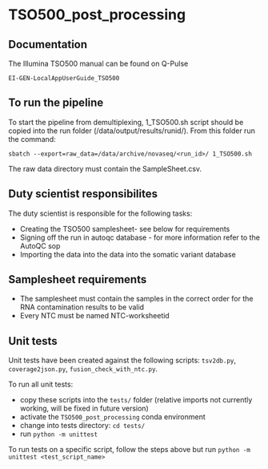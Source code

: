 # TSO500_post_processing


## Documentation

The Illumina TSO500 manual can be found on Q-Pulse 

`EI-GEN-LocalAppUserGuide_TSO500`

## To run the pipeline

To start the pipeline from demultiplexing, 1_TSO500.sh script should be copied into the run folder (/data/output/results/runid/).
From this folder run the command:

`sbatch --export=raw_data=/data/archive/novaseq/<run_id>/ 1_TSO500.sh` 

The raw data directory must contain the SampleSheet.csv. 

## Duty scientist responsibilites
The duty scientist is responsible for the following tasks:
* Creating the TSO500 samplesheet- see below for requirements
* Signing off the run in autoqc database - for more information refer to the AutoQC sop
* Importing the data into the data into the somatic variant database


## Samplesheet requirements
* The samplesheet must contain the samples in the correct order for the RNA contamination results to be valid
* Every NTC must be named NTC-worksheetid



## Unit tests

Unit tests have been created against the following scripts: `tsv2db.py`, `coverage2json.py`, `fusion_check_with_ntc.py`.

To run all unit tests:
- copy these scripts into the `tests/` folder (relative imports not currently working, will be fixed in future version)
- activate the `TSO500_post_processing` conda environment
- change into tests directory: `cd tests/`
- run `python -m unittest`

To run tests on a specific script, follow the steps above but run `python -m unittest <test_script_name>`
